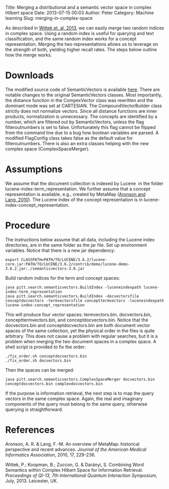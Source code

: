 Title: Merging a distributional and a semantic vector space in complex Hilbert space
Date: 2013-07-15 00:03
Author: Peter
Category: Machine learning
Slug: merging-in-complex-space

As described in [Wittek et. al, 2013](#wittek2013combining), we can
easily merge two random indices in complex space. Using a random index
is useful for querying and text classification, and the same random
index works for a concept representation. Merging the two
representations allows us to leverage on the strength of both, yielding
higher recall rates. The steps below outline how the merge works.

Downloads
=========

The modified source code of SemanticVectors is available
[here](http://peterwittek.com/files/semanticvectors-3.8-modified-src.tar.gz "Source files").
There are notable changes to the original SemanticVectors classes. Most
importantly, the distance function in the CompexVector class was
rewritten and the dominant mode was set at CARTESIAN. The
CompoundVectorBuilder class strictly does not normalize vectors. Since
all distance functions are inner products, normalization is unnecessary.
The concepts are identified by a number, which are filtered out by
SemanticVectors, unless the flag filteroutnumbers is set to false.
Unfortunately this flag cannot be flipped from the command line due to a
bug how boolean variables are parsed. A modified FlagConfig class takes
false as the default value for filteroutnumbers. There is also an extra
classes helping with the new complex space (ComplexSpaceMerger).

Assumptions
===========

We assume that the document collection is indexed by Lucene  in the
folder lucene-index-term\_representation. We further assume that a
concept representation is available, e.g., created by MetaMap ([Aronson
and Lang, 2010](#aronson2010overview)). The Lucene index of the concept
representation is in lucene-index-concept\_representation.

Procedure
=========

The instructions below assume that all data, including the Lucene index
directories, are in the same folder as the jar file. Set up environment
variables. Notice that there is a new jar dependency:

<div class="highlight">

    export CLASSPATH=PATH/TO/LUCENE/3.6.2/lucene-core.jar:PATH/TO/LUCENE/3.6.2/contrib/demo/lucene-demo-3.6.2.jar:./semanticvectors-3.8.jar

</div>

Build random indices for the term and concept spaces:

<div class="highlight">

    java pitt.search.semanticvectors.BuildIndex -luceneindexpath lucene-index-term_representation
    java pitt.search.semanticvectors.BuildIndex -docvectorsfile conceptdocvectors -termvectorsfile concepttermvectors -luceneindexpath lucene-index-concept_representation

</div>

This will produce four vector spaces: termvectors.bin, docvectors.bin,
concepttermvectors.bin, and conceptdocvectors.bin. Notice that the
docvectors.bin and conceptdocvectors.bin are both document vector spaces
of the same collection, yet the physical order in the files is quite
arbitrary. This does not cause a problem with regular searches, but it
is a problem when merging the two document spaces in a complex space. A
shell script is provided to fix the order:

<div class="highlight">

    ./fix_order.sh conceptdocvectors.bin
    ./fix_order.sh docvectors.bin

</div>

Then the spaces can be merged:

<div class="highlight">

    java pitt.search.semanticvectors.ComplexSpaceMerger docvectors.bin conceptdocvectors.bin complexdocvectors.bin

</div>

If the purpose is information retrieval, the next step is to map the
query vectors in the same complex space. Again, the real and imaginary
components of the query must belong to the same query, otherwise
querying is straightforward.

References
==========

<a name="aronson2010overview"></a> Aronson, A. R. & Lang, F.-M. An
overview of MetaMap: historical perspective and recent advances.
*Journal of the American Medical Informatics Association*, 2010, 17,
229-236.  
  
<a name="wittek2013combining"></a> Wittek, P.; Koopman, B.; Zuccon, G.
& Darányi, S. Combining Word Semantics within Complex Hilbert Space for
Information Retrieval. *Proceedings of QI-13, 7th International Quantum
Interaction Symposium*, July, 2013. Leicester, UK.

